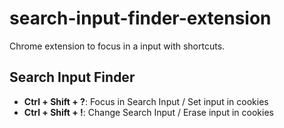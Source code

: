 # search-input-finder-extension
Chrome extension to focus in a input with shortcuts.
## Search Input Finder
- **Ctrl + Shift + ?**: Focus in Search Input / Set input in cookies
- **Ctrl + Shift + !**: Change Search Input / Erase input in cookies
